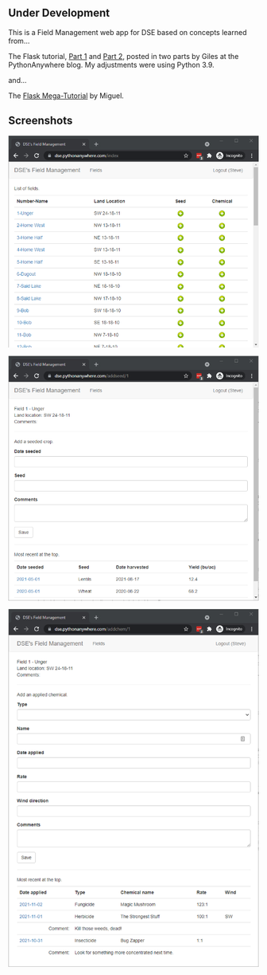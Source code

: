 ## Under Development

This is a Field Management web app for DSE based on concepts learned from...

The Flask tutorial, [Part 1](https://blog.pythonanywhere.com/121/) and [Part 2](https://blog.pythonanywhere.com/158/), posted in two parts by Giles at the PythonAnywhere blog. My adjustments were using Python 3.9.

and...

The [Flask Mega-Tutorial](https://blog.miguelgrinberg.com/post/the-flask-mega-tutorial-part-i-hello-world) by Miguel.

## Screenshots

![List of active fields](screenshots/1_active_fields.png)

![List of seeded crops](screenshots/2_seeded_crops.png)

![List of applied chemicals](screenshots/3_applied_chemicals.png)

